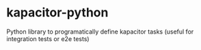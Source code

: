 # kapacitor-python
Python library to programatically define kapacitor tasks (useful for integration tests or e2e tests)
